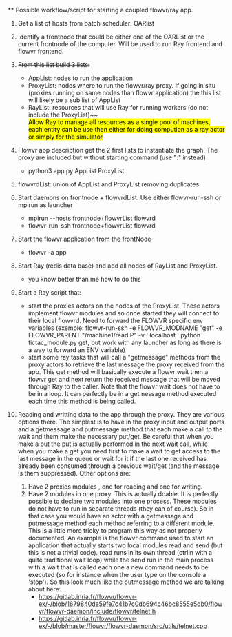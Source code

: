 ** Possible workflow/script for starting a coupled flowvr/ray app. 
 1. Get a list of hosts from batch scheduler: OARlist
 2. Identify a frontnode that could be either one of the OARList or the current frontnode of the
    computer. Will be used to run Ray frontend and flowvr frontend.
 3. ~~From this list build 3 lists:~~  
    - AppList: nodes to run the application
    - ProxyList: nodes where to run the flowvr/ray proxy. If going in situ (proxies running on same
      nodes than flowvr application) the this list will likely    be a sub list of AppList
    - RayList: resources that will use Ray for running workers (do not include the ProxyList)~~\
 <mark> Allow Ray to manage all resources as a single pool of machines, each entity can be use then either for doing compution as a ray actor or simply for the simulator</mark>
 4. Flowvr app description get the 2 first lists to instantiate the graph. The proxy are included
    but without starting command (use ":" instead)
    - python3 app.py AppList ProxyList
 5. flowvrdList: union of AppList and ProxyList removing duplicates
 6. Start daemons on frontnode + flowvrdList. Use either flowvr-run-ssh or mpirun as launcher
    - mpirun --hosts frontnode+flowvrList flowvrd 
    - flowvr-run-ssh frontnode+flowvrList flowvrd
 7. Start the flowvr application from the frontNode
    - flowvr -a  app
 8. Start Ray (redis data base) and add all nodes of  RayList and ProxyList.
    - you know better than me how to do this
 9. Start a Ray script that:
    - start the proxies actors on the nodes of the ProxyList. These actors implement flowvr modules
      and so once started they will connect to their local flowvrd. Need to forward the FLOWVR
      specific env variables (exemple: flowvr-run-ssh -e FLOWVR_MODNAME "get" -e FLOWVR_PARENT
      "/machine1/read:P"  -v  ' localhost ' python tictac_module.py get, but work with any launcher
      as long as there is a way to forward an ENV variable)
    - start some ray tasks that will call a "getmessage" methods from the proxy actors to retrieve
      the last message the proxy received from the app. This   get method will basically execute a flowvr wait then a flowvr
      get and next return the received message that will be moved  through Ray to the caller. Note
      that the flowvr wait does not have to be in a loop. It can perfectly be in a getmessage
      method  executed each time this method is being called. 
      
 10. Reading and writting data to the app through the proxy. They are various options there. The
     simplest is to have in the proxy input and output ports and a getmessage and putmessage method
     that each make a call to the wait and them make the necessary put/get. Be careful that when
     you make a put the put is actually performed in the next wait call, while when you make a get
     you need first to make a wait to get access to the last message in the queue or wait for it if
     the last one received has already been consumed through a previous wait/get (and the message
     is them suppressed). Other options are:
     1. Have 2 proxies modules , one for reading and one for    writing.
     2. Have 2  modules in one proxy. This  is actually doable. It is perfectly  possible to declare
        two modules into one process. These modules do not have to run in separate threads (they can
        of course). So in that case you would  have an actor with a getmessage and putmessage method
        each method referring  to a different module. This  is a little more tricky  to program this
        way  as not  properly  documented.   An example  is  the flowvr  command  used  to start  an
        application that  actually starts  two local  modules read and  send (but this is not a
        trivial code).  read  runs in  its own thread (ctrlin with  a quite traditional wait loop)
        while the send run in  the main process   with a wait that is called each one a new command
        needs to be executed (so for instance when   the user type on the console a 'stop'). So
        this look much like the putmessage method we are talking about here:
        - https://gitlab.inria.fr/flowvr/flowvr-ex/-/blob/1679840de59fe7c41b7c0db694c46bc8555e5db0/flowvr/flowvr-daemon/include/flowvr/telnet.h
        - https://gitlab.inria.fr/flowvr/flowvr-ex/-/blob/master/flowvr/flowvr-daemon/src/utils/telnet.cpp
          
     
